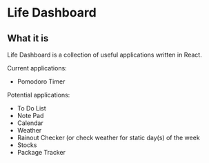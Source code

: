 # Life Dashboard

## What it is

Life Dashboard is a collection of useful applications written in React.

Current applications:

* Pomodoro Timer

Potential applications: 

* To Do List
* Note Pad
* Calendar
* Weather
* Rainout Checker (or check weather for static day(s) of the week
* Stocks
* Package Tracker
